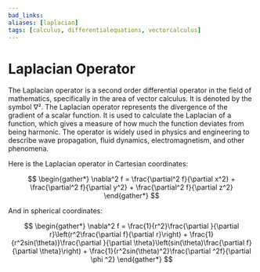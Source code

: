 ```yaml
---
bad_links: 
aliases: [laplacian]
tags: [calculus, differentialequations, vectorcalculus]
---
```

# Laplacian Operator

The Laplacian operator is a second order differential operator in the field of mathematics, specifically in the area of vector calculus. It is denoted by the symbol ∇². The Laplacian operator represents the divergence of the gradient of a scalar function. It is used to calculate the Laplacian of a function, which gives a measure of how much the function deviates from being harmonic. The operator is widely used in physics and engineering to describe wave propagation, fluid dynamics, electromagnetism, and other phenomena.

Here is the Laplacian operator in Cartesian coordinates:

$$
\begin{gather*} 
\nabla^2 f = \frac{\partial^2 f}{\partial x^2} + \frac{\partial^2 f}{\partial y^2} + \frac{\partial^2 f}{\partial z^2}
\end{gather*}
$$

And in spherical coordinates:

$$
\begin{gather*} 
\nabla^2 f = \frac{1}{r^2}\frac{\partial }{\partial r}\left(r^2\frac{\partial f}{\partial r}\right) + \frac{1}{r^2sin(\theta)}\frac{\partial }{\partial \theta}\left(sin(\theta)\frac{\partial f}{\partial \theta}\right) + \frac{1}{r^2sin(\theta)^2}\frac{\partial ^2f}{\partial \phi ^2}
\end{gather*}
$$